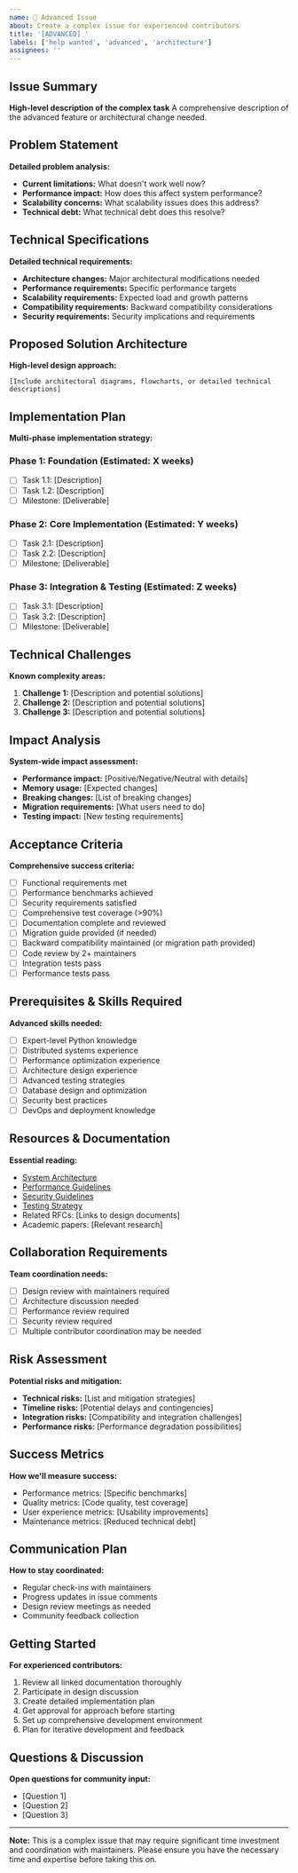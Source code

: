 ```yaml
---
name: 🚀 Advanced Issue
about: Create a complex issue for experienced contributors
title: '[ADVANCED] '
labels: ['help wanted', 'advanced', 'architecture']
assignees: ''
---
```


## Issue Summary
**High-level description of the complex task**
A comprehensive description of the advanced feature or architectural change needed.

## Problem Statement
**Detailed problem analysis:**
- **Current limitations:** What doesn't work well now?
- **Performance impact:** How does this affect system performance?
- **Scalability concerns:** What scalability issues does this address?
- **Technical debt:** What technical debt does this resolve?

## Technical Specifications
**Detailed technical requirements:**
- **Architecture changes:** Major architectural modifications needed
- **Performance requirements:** Specific performance targets
- **Scalability requirements:** Expected load and growth patterns
- **Compatibility requirements:** Backward compatibility considerations
- **Security requirements:** Security implications and requirements

## Proposed Solution Architecture
**High-level design approach:**
```
[Include architectural diagrams, flowcharts, or detailed technical descriptions]
```

## Implementation Plan
**Multi-phase implementation strategy:**

### Phase 1: Foundation (Estimated: X weeks)
- [ ] Task 1.1: [Description]
- [ ] Task 1.2: [Description]
- [ ] Milestone: [Deliverable]

### Phase 2: Core Implementation (Estimated: Y weeks)
- [ ] Task 2.1: [Description]
- [ ] Task 2.2: [Description]
- [ ] Milestone: [Deliverable]

### Phase 3: Integration & Testing (Estimated: Z weeks)
- [ ] Task 3.1: [Description]
- [ ] Task 3.2: [Description]
- [ ] Milestone: [Deliverable]

## Technical Challenges
**Known complexity areas:**
1. **Challenge 1:** [Description and potential solutions]
2. **Challenge 2:** [Description and potential solutions]
3. **Challenge 3:** [Description and potential solutions]

## Impact Analysis
**System-wide impact assessment:**
- **Performance impact:** [Positive/Negative/Neutral with details]
- **Memory usage:** [Expected changes]
- **Breaking changes:** [List of breaking changes]
- **Migration requirements:** [What users need to do]
- **Testing impact:** [New testing requirements]

## Acceptance Criteria
**Comprehensive success criteria:**
- [ ] Functional requirements met
- [ ] Performance benchmarks achieved
- [ ] Security requirements satisfied
- [ ] Comprehensive test coverage (>90%)
- [ ] Documentation complete and reviewed
- [ ] Migration guide provided (if needed)
- [ ] Backward compatibility maintained (or migration path provided)
- [ ] Code review by 2+ maintainers
- [ ] Integration tests pass
- [ ] Performance tests pass

## Prerequisites & Skills Required
**Advanced skills needed:**
- [ ] Expert-level Python knowledge
- [ ] Distributed systems experience
- [ ] Performance optimization experience
- [ ] Architecture design experience
- [ ] Advanced testing strategies
- [ ] Database design and optimization
- [ ] Security best practices
- [ ] DevOps and deployment knowledge

## Resources & Documentation
**Essential reading:**
- [System Architecture](../../docs/architecture.md)
- [Performance Guidelines](../../docs/performance.md)
- [Security Guidelines](../../docs/security.md)
- [Testing Strategy](../../docs/testing.md)
- Related RFCs: [Links to design documents]
- Academic papers: [Relevant research]

## Collaboration Requirements
**Team coordination needs:**
- [ ] Design review with maintainers required
- [ ] Architecture discussion needed
- [ ] Performance review required
- [ ] Security review required
- [ ] Multiple contributor coordination may be needed

## Risk Assessment
**Potential risks and mitigation:**
- **Technical risks:** [List and mitigation strategies]
- **Timeline risks:** [Potential delays and contingencies]
- **Integration risks:** [Compatibility and integration challenges]
- **Performance risks:** [Performance degradation possibilities]

## Success Metrics
**How we'll measure success:**
- Performance metrics: [Specific benchmarks]
- Quality metrics: [Code quality, test coverage]
- User experience metrics: [Usability improvements]
- Maintenance metrics: [Reduced technical debt]

## Communication Plan
**How to stay coordinated:**
- Regular check-ins with maintainers
- Progress updates in issue comments
- Design review meetings as needed
- Community feedback collection

## Getting Started
**For experienced contributors:**
1. Review all linked documentation thoroughly
2. Participate in design discussion
3. Create detailed implementation plan
4. Get approval for approach before starting
5. Set up comprehensive development environment
6. Plan for iterative development and feedback

## Questions & Discussion
**Open questions for community input:**
- [Question 1]
- [Question 2]
- [Question 3]

---

**Note:** This is a complex issue that may require significant time investment and coordination with maintainers. Please ensure you have the necessary time and expertise before taking this on.